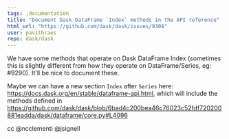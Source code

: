 ```yaml
---
tags: ,documentation
title: "Document Dask DataFrame `Index` methods in the API reference"
html_url: "https://github.com/dask/dask/issues/9308"
user: pavithraes
repo: dask/dask
---
```


We have some methods that operate on Dask DataFrame Index (sometimes this is slightly different from how they operate on DataFrame/Series, eg: #9290). It'll be nice to document these. 

Maybe we can have a new section `Index` after `Series` here: https://docs.dask.org/en/stable/dataframe-api.html, which will include the methods defined in https://github.com/dask/dask/blob/6bad4c200bea46c76023c52fdf720200881eadda/dask/dataframe/core.py#L4096

cc @ncclementi @jsignell 